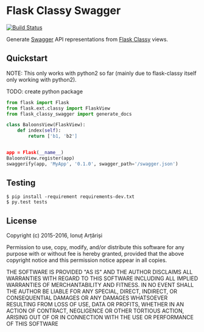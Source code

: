 # Flask Classy Swagger

[![Build Status](https://travis-ci.org/mapleoin/flask-classy-swagger.svg?branch=master)](https://travis-ci.org/mapleoin/flask-classy-swagger)

Generate [Swagger](http://swagger.io/) API representations from [Flask Classy](https://pythonhosted.org/Flask-Classy/) views.

## Quickstart

NOTE: This only works with python2 so far (mainly due to flask-classy itself only working with python2).

TODO: create python package

```python
from flask import Flask
from flask.ext.classy import FlaskView
from flask_classy_swagger import generate_docs

class BaloonsView(FlaskView):
    def index(self):
        return ['b1, 'b2']


app = Flask(__name__)
BaloonsView.register(app)
swaggerify(app, 'MyApp', '0.1.0', swagger_path='/swagger.json')
```


## Testing

```
$ pip install -requirement requirements-dev.txt
$ py.test tests
```

## License

Copyright (c) 2015-2016, Ionuț Arțăriși

Permission to use, copy, modify, and/or distribute this software for any purpose with or without fee is hereby granted, provided that the above copyright notice and this permission notice appear in all copies.

THE SOFTWARE IS PROVIDED "AS IS" AND THE AUTHOR DISCLAIMS ALL WARRANTIES WITH REGARD TO THIS SOFTWARE INCLUDING ALL IMPLIED WARRANTIES OF MERCHANTABILITY AND FITNESS. IN NO EVENT SHALL THE AUTHOR BE LIABLE FOR ANY SPECIAL, DIRECT, INDIRECT, OR CONSEQUENTIAL DAMAGES OR ANY DAMAGES WHATSOEVER RESULTING FROM LOSS OF USE, DATA OR PROFITS, WHETHER IN AN ACTION OF CONTRACT, NEGLIGENCE OR OTHER TORTIOUS ACTION, ARISING OUT OF OR IN CONNECTION WITH THE USE OR PERFORMANCE OF THIS SOFTWARE
